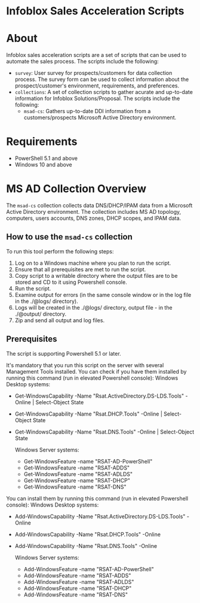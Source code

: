 # Infoblox Sales Acceleration Scripts 

About
=====
Infoblox sales acceleration scripts are a set of scripts that can be used to automate the sales process. The scripts include the following:
- `survey`:  User survey for prospects/customers for data collection process. The survey form can be used to collect information about the prospect/customer's environment, requirements, and preferences.
- `collections`: A set of collection scripts to gather acurate and up-to-date information for Infoblox Solutions/Proposal. The scripts include the following:
  - `msad-cs`: Gathers up-to-date DDI information from a customers/prospects Microsoft Active Directory environment.

Requirements
============
- PowerShell 5.1 and above
- Windows 10 and above

MS AD Collection Overview
===========================
The `msad-cs` collection collects data DNS/DHCP/IPAM data from a Microsoft Active Directory environment. The collection includes MS AD topology, computers, users accounts, DNS zones, DHCP scopes, and IPAM data.

How to use the `msad-cs` collection
------------------------------------
To run this tool perform the following steps:
1. Log on to a Windows machine where you plan to run the script. 
2. Ensure that all prerequisites are met to run the script. 
3. Copy script to a writable directory where the output files are to be stored and CD to it using Powershell console. 
4. Run the script. 
5. Examine output for errors (in the same console window or in the log file in the ./@logs/ directory). 
6. Logs will be created in the ./@logs/ directory, output file - in the ./@output/ directory. 
7. Zip and send all output and log files.

Prerequisites
-------------
The script is supporting Powershell 5.1 or later.

It's mandatory that you run this script on the server with several Management Tools installed.
You can check if you have them installed by running this command (run in elevated Powershell console):
Windows Desktop systems:
- Get-WindowsCapability -Name "Rsat.ActiveDirectory.DS-LDS.Tools" -Online | Select-Object State
- Get-WindowsCapability -Name "Rsat.DHCP.Tools" -Online | Select-Object State
- Get-WindowsCapability -Name "Rsat.DNS.Tools" -Online | Select-Object State

    Windows Server systems:
    - Get-WindowsFeature -name "RSAT-AD-PowerShell"
    - Get-WindowsFeature -name "RSAT-ADDS"
    - Get-WindowsFeature -name "RSAT-ADLDS"
    - Get-WindowsFeature -name "RSAT-DHCP"
    - Get-WindowsFeature -name "RSAT-DNS"

You can install them by running this command (run in elevated Powershell console):
Windows Desktop systems:
- Add-WindowsCapability -Name "Rsat.ActiveDirectory.DS-LDS.Tools" -Online
- Add-WindowsCapability -Name "Rsat.DHCP.Tools" -Online
- Add-WindowsCapability -Name "Rsat.DNS.Tools" -Online

    Windows Server systems:
    - Add-WindowsFeature -name "RSAT-AD-PowerShell"
    - Add-WindowsFeature -name "RSAT-ADDS"
    - Add-WindowsFeature -name "RSAT-ADLDS"
    - Add-WindowsFeature -name "RSAT-DHCP"
    - Add-WindowsFeature -name "RSAT-DNS"
